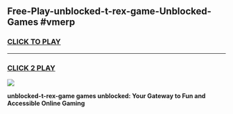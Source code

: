 
## Free-Play-unblocked-t-rex-game-Unblocked-Games #vmerp
<h3>
<a href="https://news.freeplayer.one?title=unblocked-t-rex-game&ref=8M">CLICK TO PLAY</a></h3>
<hr>

<h3>
<a href="https://news.freeplayer.one?title=unblocked-t-rex-game&ref=8M">CLICK 2 PLAY</a>
  
</h3>

<a href="https://news.freeplayer.one?title=unblocked-t-rex-game&ref=8M"><img src="https://clearcache.store/games.png"></a>


**unblocked-t-rex-game games unblocked: Your Gateway to Fun and Accessible Online Gaming**
